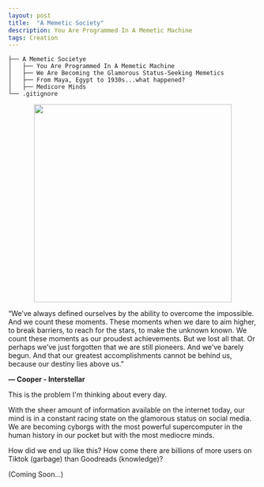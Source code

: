 ```yaml
---
layout: post
title:  "A Memetic Society"
description: You Are Programmed In A Memetic Machine 
tags: Creation
---
```



```
├── A Memetic Societye
│   ├── You Are Programmed In A Memetic Machine
│   ├── We Are Becoming the Glamorous Status-Seeking Memetics
│   ├── From Maya, Egypt to 1930s...what happened?
│   ├── Medicore Minds
└── .gitignore

```


<p align="center">
<img width="400" src="https://www.jalopyjournal.com/forum/attachments/2015_08_21_c0_sprucegoose-8ff03-jpg.3421671/" />
</p



> “We’ve always defined ourselves by the ability to overcome the impossible. And we count these moments. These moments when we dare to aim higher, to break barriers, to reach for the stars, to make the unknown known. We count these moments as our proudest achievements. But we lost all that. Or perhaps we’ve just forgotten that we are still pioneers. And we’ve barely begun. And that our greatest accomplishments cannot be behind us, because our destiny lies above us.”

**― Cooper - Interstellar**

This is the problem I'm thinking about every day.

With the sheer amount of information available on the internet today, our mind is in a constant racing state on the glamorous status on social media. We are becoming cyborgs with the most powerful supercomputer in the human history in our pocket but with the most mediocre minds. 

How did we end up like this?  How come there are billions of more users on Tiktok (garbage) than Goodreads (knowledge)?

(Coming Soon...)